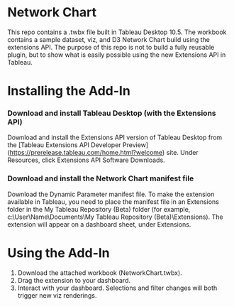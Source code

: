 # Network Chart
This repo contains a .twbx file built in Tableau Desktop 10.5.  The workbook contains a sample dataset, viz, and D3 Network Chart build using the extensions API.  The purpose of this repo is not to build a fully reusable plugin, but to show what is easily possible using the new Extensions API in Tableau.

# Installing the Add-In

### Download and install Tableau Desktop (with the Extensions API)

Download and install the Extensions API version of Tableau Desktop from the [Tableau Extensions API Developer Preview] (https://prerelease.tableau.com/home.html?welcome) site. Under Resources, click Extensions API Software Downloads.

### Download and install the Network Chart manifest file

Download the Dynamic Parameter manifest file. To make the extension available in Tableau, you need to place the manifest file in an Extensions folder in the My Tableau Repository (Beta) folder (for example, c:\User\Name\Documents\My Tableau Repository (Beta)\Extensions). The extension will appear on a dashboard sheet, under Extensions.

# Using the Add-In
1. Download the attached workbook (NetworkChart.twbx).
2. Drag the extension to your dashboard.
3. Interact with your dashboard.  Selections and filter changes will both trigger new viz renderings.
